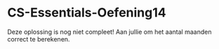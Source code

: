 # CS-Essentials-Oefening14

Deze oplossing is nog niet compleet! Aan jullie om het aantal maanden correct te berekenen.
